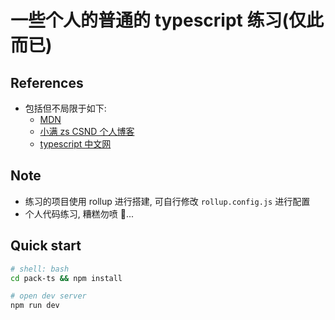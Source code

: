 # 一些个人的普通的 typescript 练习(仅此而已)

## References

- 包括但不局限于如下:
  - [MDN](https://developer.mozilla.org/)
  - [小满 zs CSND 个人博客](https://blog.csdn.net/qq1195566313/category_11559497.html?spm=1001.2014.3001.5482)
  - [typescript 中文网](https://www.tslang.cn/)

## Note

- 练习的项目使用 rollup 进行搭建, 可自行修改 `rollup.config.js` 进行配置
- 个人代码练习, 糟糕勿喷 🤣...

## Quick start

```sh
# shell: bash
cd pack-ts && npm install

# open dev server
npm run dev
```
